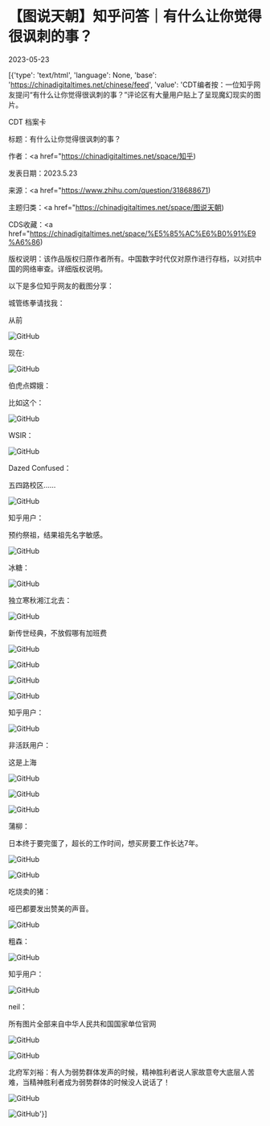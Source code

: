 # 【图说天朝】知乎问答｜有什么让你觉得很讽刺的事？

2023-05-23

[{'type': 'text/html', 'language': None, 'base': 'https://chinadigitaltimes.net/chinese/feed', 'value': 'CDT编者按：一位知乎网友提问“有什么让你觉得很讽刺的事？”评论区有大量用户贴上了呈现魔幻现实的图片。



CDT 档案卡

标题：有什么让你觉得很讽刺的事？

作者：<a href="https://chinadigitaltimes.net/space/知乎)

发表日期：2023.5.23

来源：<a href="https://www.zhihu.com/question/318688671)

主题归类：<a href="https://chinadigitaltimes.net/space/图说天朝)

CDS收藏：<a href="https://chinadigitaltimes.net/space/%E5%85%AC%E6%B0%91%E9%A6%86)

版权说明：该作品版权归原作者所有。中国数字时代仅对原作进行存档，以对抗中国的网络审查。详细版权说明。





以下是多位知乎网友的截图分享：



城管练拳请找我：

从前

![GitHub](https://chinadigitaltimes.net/chinese/files/2023/05/image-1684860066689.png)

现在:

![GitHub](https://chinadigitaltimes.net/chinese/files/2023/05/image-1684860083693.png)



伯虎点嫦娥：

比如这个：

![GitHub](https://chinadigitaltimes.net/chinese/files/2023/05/image-1684860311258.png)



WSIR：

![GitHub](https://chinadigitaltimes.net/chinese/files/2023/05/image-1684860179843.png)



Dazed Confused：

五四路校区&#8230;&#8230;

![GitHub](https://chinadigitaltimes.net/chinese/files/2023/05/image-1684860364835.png)



知乎用户：

预约祭祖，结果祖先名字敏感。

![GitHub](https://chinadigitaltimes.net/chinese/files/2023/05/image-1684860394879.png)



冰糖：

![GitHub](https://chinadigitaltimes.net/chinese/files/2023/05/image-1684860429253.png)



独立寒秋湘江北去：

![GitHub](https://chinadigitaltimes.net/chinese/files/2023/05/image-1684860465567.png)

新传世经典，不放假哪有加班费

![GitHub](https://chinadigitaltimes.net/chinese/files/2023/05/image-1684860501769.png)

![GitHub](https://chinadigitaltimes.net/chinese/files/2023/05/image-1684860520933.png)

![GitHub](https://chinadigitaltimes.net/chinese/files/2023/05/image-1684860526743.png)

![GitHub](https://chinadigitaltimes.net/chinese/files/2023/05/image-1684860532266.png)



知乎用户：

![GitHub](https://chinadigitaltimes.net/chinese/files/2023/05/image-1684860611258.png)



非活跃用户：

这是上海

![GitHub](https://chinadigitaltimes.net/chinese/files/2023/05/image-1684860675091.png)

![GitHub](https://chinadigitaltimes.net/chinese/files/2023/05/image-1684860685724.png)

![GitHub](https://chinadigitaltimes.net/chinese/files/2023/05/image-1684860694203.png)



蒲柳：

日本终于要完蛋了，超长的工作时间，想买房要工作长达7年。

![GitHub](https://chinadigitaltimes.net/chinese/files/2023/05/image-1684860806534.png)

![GitHub](https://chinadigitaltimes.net/chinese/files/2023/05/image-1684860810776.png)



吃烧卖的猪：

哑巴都要发出赞美的声音。

![GitHub](https://chinadigitaltimes.net/chinese/files/2023/05/image-1684860841480.png)



粗森：

![GitHub](https://chinadigitaltimes.net/chinese/files/2023/05/image-1684860880078.png)



知乎用户：

![GitHub](https://chinadigitaltimes.net/chinese/files/2023/05/image-1684861021366.png)



neil：

所有图片全部来自中华人民共和国国家单位官网

![GitHub](https://chinadigitaltimes.net/chinese/files/2023/05/image-1684861052808.png)

![GitHub](https://chinadigitaltimes.net/chinese/files/2023/05/image-1684861060384.png)



北府军刘裕：有人为弱势群体发声的时候，精神胜利者说人家故意夸大底层人苦难，当精神胜利者成为弱势群体的时候没人说话了！

![GitHub](https://chinadigitaltimes.net/chinese/files/2023/05/image-1684861541040.png)

![GitHub](https://chinadigitaltimes.net/chinese/files/2023/05/image-1684861546391.png)'}]